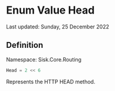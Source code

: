 # Enum Value Head
Last updated: Sunday, 25 December 2022

## Definition
Namespace: Sisk.Core.Routing

```csharp
Head = 2 << 6
```

Represents the HTTP HEAD method.

